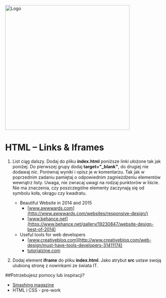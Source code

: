 <img alt="Logo" src="http://coderslab.pl/svg/logo-coderslab.svg" width="400">

# HTML &ndash; Links & Iframes

1. List ciąg dalszy. Dodaj do pliku **index.html** poniższe linki ułożone tak jak poniżej. Do pierwszej grupy dodaj **target="_blank"**, do drugiej nie dodawaj nic. Porównaj wyniki i opisz je w komentarzu. Tak jak w poprzednim zadaniu pamiętaj o odpowiednim zagnieżdżeniu elementów wewnątrz listy. Uwaga, nie zwracaj uwagi na rodzaj punktorów w liście. Nie ma znaczenia, czy poszczególne elementy zaczynają się od symbolu koła, okrągu czy kwadratu.
    * Beautiful Website in 2014 and 2015
      * [www.awwwards.com](http://www.awwwards.com/websites/responsive-design/)
      * [www.behance.net](https://www.behance.net/gallery/19230847/website-design-best-of-2014)
    * Useful tools for web developers
      * [www.creativebloq.com](http://www.creativebloq.com/web-design/must-have-tools-developers-31411174)
      * [tutorialzine.com](http://tutorialzine.com/2014/09/50-awesome-tools-and-resources-for-web-developers/)

2. Dodaj element **iframe** do pliku **index.html**. Jako atrybut **src** ustaw swoją ulubioną stronę z nowinkami ze świata IT.

##Potrzebujesz pomocy lub inspiracji?
* [Smashing magazine](https://www.smashingmagazine.com/)
* HTML i CSS - pre-work
